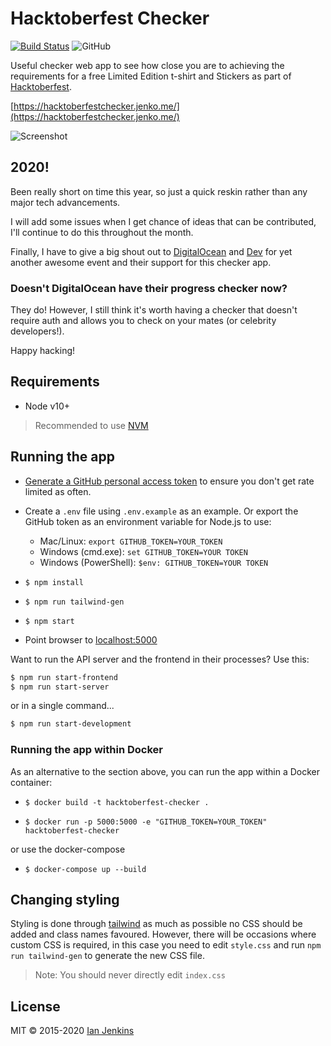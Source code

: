 # Hacktoberfest Checker

[![Build Status](https://travis-ci.org/jenkoian/hacktoberfest-checker.svg?branch=master)](https://travis-ci.org/jenkoian/hacktoberfest-checker)
![GitHub](https://img.shields.io/github/license/mashape/apistatus.svg)

Useful checker web app to see how close you are to achieving the requirements for a free Limited Edition t-shirt and Stickers as part of [Hacktoberfest](https://hacktoberfest.digitalocean.com/).

[https://hacktoberfestchecker.jenko.me/](https://hacktoberfestchecker.jenko.me/)

![Screenshot](hacktoberfest-checker-2020.png)

## 2020!

Been really short on time this year, so just a quick reskin rather than any major tech advancements.

I will add some issues when I get chance of ideas that can be contributed, I'll continue to do this throughout the month.

Finally, I have to give a big shout out to [DigitalOcean](https://www.digitalocean.com/) and [Dev](https://dev.to/) for yet another awesome event and their support for this checker app.

### Doesn't DigitalOcean have their progress checker now?

They do! However, I still think it's worth having a checker that doesn't require auth and allows you to check on your mates (or celebrity developers!).

Happy hacking!

## Requirements

* Node v10+
> Recommended to use [NVM](https://github.com/creationix/nvm)

## Running the app

* [Generate a GitHub personal access token](https://github.com/settings/tokens/new?scopes=&description=Hacktoberfest%20Checker) to ensure you don't get rate limited as often.

* Create a `.env` file using `.env.example` as an example. Or export the GitHub token as an environment variable for Node.js to use:
   * Mac/Linux: `export GITHUB_TOKEN=YOUR_TOKEN`
   * Windows (cmd.exe): `set GITHUB_TOKEN=YOUR TOKEN`
   * Windows (PowerShell): `$env: GITHUB_TOKEN=YOUR TOKEN`

* `$ npm install`

* `$ npm run tailwind-gen`

* `$ npm start`

* Point browser to [localhost:5000](http://localhost:5000)

Want to run the API server and the frontend in their processes? Use this:
```bash
$ npm run start-frontend
$ npm run start-server
```

or in a single command...

```bash
$ npm run start-development
```

### Running the app within Docker

As an alternative to the section above, you can run the app within a Docker container:

* `$ docker build -t hacktoberfest-checker .`

* `$ docker run -p 5000:5000 -e "GITHUB_TOKEN=YOUR_TOKEN" hacktoberfest-checker`

or use the docker-compose

* `$ docker-compose up --build`

## Changing styling

Styling is done through [tailwind](https://tailwindcss.com/) as much as possible no CSS should be added and class names favoured.
However, there will be occasions where custom CSS is required, in this case you need to edit `style.css`
and run `npm run tailwind-gen` to generate the new CSS file.

> Note: You should never directly edit `index.css`

## License

MIT © 2015-2020 [Ian Jenkins](https://github.com/jenkoian)
